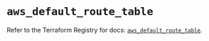 # `aws_default_route_table`

Refer to the Terraform Registry for docs: [`aws_default_route_table`](https://registry.terraform.io/providers/hashicorp/aws/6.3.0/docs/resources/default_route_table).
